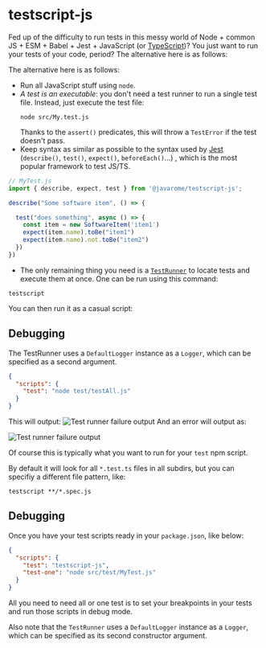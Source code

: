 # testscript-js

Fed up of the difficulty to run tests in this messy world of Node + common JS + ESM + Babel + Jest + JavaScript (or [TypeScript](https://www.npmjs.com/package/@javarome/testscript))?
You just want to run your tests of your code, period? The alternative here is as follows:

The alternative here is as follows:

- Run all JavaScript stuff using `node`.
- *A test is an executable*: you don't need a test runner to run a single test file. Instead, just execute the test file:
  ```
  node src/My.test.js
  ````
  Thanks to the `assert()` predicates, this will throw a `TestError` if the test doesn't pass.
- Keep syntax as similar as possible to the syntax used by [Jest](https://jestjs.io) (`describe()`, `test()`, `expect()`, `beforeEach()`...) , which is the most popular framework to test JS/TS.

```js
// MyTest.js
import { describe, expect, test } from '@javarome/testscript-js';

describe("Some software item", () => {

  test("does something", async () => {
    const item = new SoftwareItem('item1')
    expect(item.name).toBe("item1")
    expect(item.name).not.toBe("item2")
  })
})
```

- The only remaining thing you need is a [`TestRunner`](https://github.com/Javarome/testscript/blob/main/src/TestRunner.ts) to locate tests and execute them at once.
  One can be run using this command:

```
testscript
````

You can then run it as a casual script:

## Debugging

The TestRunner uses a `DefaultLogger` instance as a `Logger`, which can be specified as a second argument.

````json
{
  "scripts": {
    "test": "node test/testAll.js"
  }
}
````

This will output:
![Test runner failure output](docs/TestRunner-success.png)
And an error will output as:

![Test runner failure output](docs/TestRunner-fail.png)

Of course this is typically what you want to run for your `test` npm script.

By default it will look for all `*.test.ts` files in all subdirs, but you can specifiy a different file pattern, like:

```
testscript **/*.spec.js
````

## Debugging

Once you have your test scripts ready in your `package.json`, like below:

````json
{
  "scripts": {
    "test": "testscript-js",
    "test-one": "node src/test/MyTest.js"
  }
}
````

All you need to need all or one test is to set your breakpoints in your tests 
and run those scripts in debug mode.

Also note that the `TestRunner` uses a `DefaultLogger` instance as a `Logger`, which can be specified as its second constructor argument.
